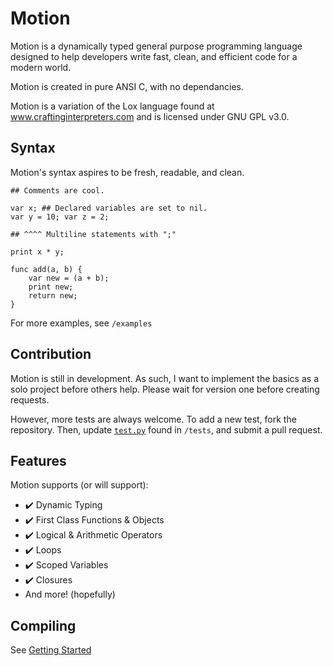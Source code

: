 # Motion

Motion is a dynamically typed general purpose programming language designed to help developers write fast, clean, and efficient code for a modern world.

Motion is created in pure ANSI C, with no dependancies.

Motion is a variation of the Lox language found at www.craftinginterpreters.com and is licensed under GNU GPL v3.0.

## Syntax

Motion's syntax aspires to be fresh, readable, and clean.

```
## Comments are cool.

var x; ## Declared variables are set to nil.
var y = 10; var z = 2;

## ^^^^ Multiline statements with ";"

print x * y;

func add(a, b) {
	var new = (a + b);
	print new;
	return new;
}
```

For more examples, see ```/examples```

## Contribution

Motion is still in development. As such, I want to implement the basics as a solo project before others help. Please wait for version one before creating requests.

However, more tests are always welcome. 
To add a new test, fork the repository. Then, update  [```test.py```](tests/test.py) found in ```/tests```, and submit a pull request.

## Features

Motion supports (or will support):

* :heavy_check_mark: Dynamic Typing
* :heavy_check_mark: First Class Functions & Objects
* :heavy_check_mark: Logical & Arithmetic Operators
* :heavy_check_mark: Loops
* :heavy_check_mark: Scoped Variables
* :heavy_check_mark: Closures
* And more! (hopefully)

## Compiling
See [Getting Started](docs/Getting_Started/Installation.md)
